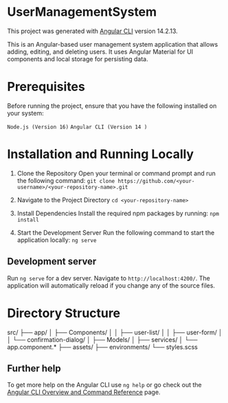 # UserManagementSystem

This project was generated with [Angular CLI](https://github.com/angular/angular-cli) version 14.2.13.

This is an Angular-based user management system application that allows adding, editing, and deleting users. It uses Angular Material for UI components and local storage for persisting data.

# Prerequisites
Before running the project, ensure that you have the following installed on your system:

`Node.js (Version 16)`
`Angular CLI (Version 14 )`

# Installation and Running Locally
1. Clone the Repository
Open your terminal or command prompt and run the following command:
`git clone https://github.com/<your-username>/<your-repository-name>.git`

2. Navigate to the Project Directory
`cd <your-repository-name>`

3. Install Dependencies
Install the required npm packages by running:
`npm install`

4. Start the Development Server
Run the following command to start the application locally:
`ng serve`


## Development server

Run `ng serve` for a dev server. Navigate to `http://localhost:4200/`. The application will automatically reload if you change any of the source files.


# Directory Structure
src/
├── app/
│   ├── Components/
│   │   ├── user-list/
│   │   ├── user-form/
│   │   └── confirmation-dialog/
│   ├── Models/
│   ├── services/
│   └── app.component.*
├── assets/
├── environments/
└── styles.scss


## Further help

To get more help on the Angular CLI use `ng help` or go check out the [Angular CLI Overview and Command Reference](https://angular.io/cli) page.

